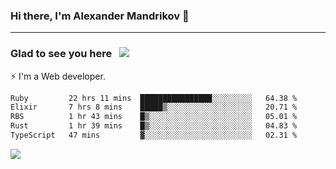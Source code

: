 ### Hi there, I'm Alexander Mandrikov 👋

- - -

### Glad to see you here &nbsp; ![](https://komarev.com/ghpvc/?username=nunsez&color=blue&label=visitors)

⚡ I'm a Web developer.

<!--✨ My GitHub <a href="https://nunsez.github.io/" target="_blank">resume link</a>-->

<!--
**nunsez/nunsez** is a ✨ _special_ ✨ repository because its `README.md` (this file) appears on your GitHub profile.

Here are some ideas to get you started:

- 🔭 I’m currently working on ...
- 🌱 I’m currently learning ...
- 👯 I’m looking to collaborate on ...
- 🤔 I’m looking for help with ...
- 💬 Ask me about ...
- 📫 How to reach me: ...
- 😄 Pronouns: ...
- ⚡ Fun fact: ...
-->


<!--START_SECTION:waka-->

```txt
Ruby         22 hrs 11 mins  ████████████████░░░░░░░░░   64.38 %
Elixir       7 hrs 8 mins    █████▒░░░░░░░░░░░░░░░░░░░   20.71 %
RBS          1 hr 43 mins    █▒░░░░░░░░░░░░░░░░░░░░░░░   05.01 %
Rust         1 hr 39 mins    █▒░░░░░░░░░░░░░░░░░░░░░░░   04.83 %
TypeScript   47 mins         ▓░░░░░░░░░░░░░░░░░░░░░░░░   02.31 %
```

<!--END_SECTION:waka-->


<span>
<!-- <img height="160em" src="https://github-readme-stats-nunsez.vercel.app/api?username=nunsez&show_icons=true&count_private=true&hide_border=true&hide=issues" /> -->
<img src="https://github-readme-stats-nunsez.vercel.app/api/top-langs/?username=nunsez&layout=compact&hide_border=true" />
</span>


<!--
[![willianrod's wakatime stats](https://github-readme-stats.vercel.app/api/wakatime?username=nunsez&hide_border=true)](https://github.com/anuraghazra/github-readme-stats)
-->
